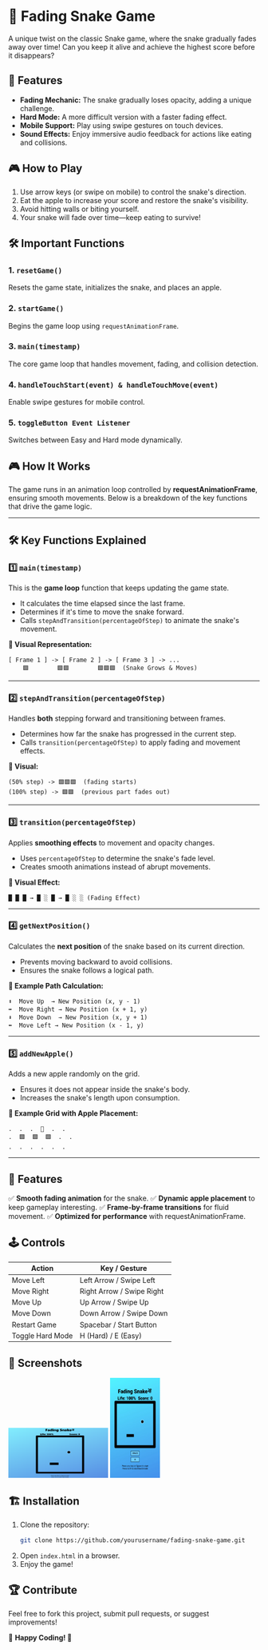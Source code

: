 # 🐍 Fading Snake Game

A unique twist on the classic Snake game, where the snake gradually fades away over time! Can you keep it alive and achieve the highest score before it disappears?

## 🚀 Features

- **Fading Mechanic:** The snake gradually loses opacity, adding a unique challenge.
- **Hard Mode:** A more difficult version with a faster fading effect.
- **Mobile Support:** Play using swipe gestures on touch devices.
- **Sound Effects:** Enjoy immersive audio feedback for actions like eating and collisions.

## 🎮 How to Play

1. Use arrow keys (or swipe on mobile) to control the snake's direction.
2. Eat the apple to increase your score and restore the snake's visibility.
3. Avoid hitting walls or biting yourself.
4. Your snake will fade over time—keep eating to survive!

## 🛠️ Important Functions

### 1. `resetGame()`

Resets the game state, initializes the snake, and places an apple.

### 2. `startGame()`

Begins the game loop using `requestAnimationFrame`.

### 3. `main(timestamp)`

The core game loop that handles movement, fading, and collision detection.

### 4. `handleTouchStart(event) & handleTouchMove(event)`

Enable swipe gestures for mobile control.

### 5. `toggleButton Event Listener`

Switches between Easy and Hard mode dynamically.

## 🎮 How It Works

The game runs in an animation loop controlled by **requestAnimationFrame**, ensuring smooth movements. Below is a breakdown of the key functions that drive the game logic.

---

## 🛠️ Key Functions Explained

### 1️⃣ `main(timestamp)`

This is the **game loop** function that keeps updating the game state.

- It calculates the time elapsed since the last frame.
- Determines if it's time to move the snake forward.
- Calls `stepAndTransition(percentageOfStep)` to animate the snake's movement.

**🔧 Visual Representation:**

```plaintext
[ Frame 1 ] -> [ Frame 2 ] -> [ Frame 3 ] -> ...
    🟩        🟩🟩        🟩🟩🟩  (Snake Grows & Moves)
```

---

### 2️⃣ `stepAndTransition(percentageOfStep)`

Handles **both** stepping forward and transitioning between frames.

- Determines how far the snake has progressed in the current step.
- Calls `transition(percentageOfStep)` to apply fading and movement effects.

**🎥 Visual:**

```plaintext
(50% step) -> 🟩🟩🟩  (fading starts)
(100% step) -> 🟩🟩  (previous part fades out)
```

---

### 3️⃣ `transition(percentageOfStep)`

Applies **smoothing effects** to movement and opacity changes.

- Uses `percentageOfStep` to determine the snake's fade level.
- Creates smooth animations instead of abrupt movements.

**🎨 Visual Effect:**

```plaintext
█ █ █ → █ ░ █ → █ ░ ░ (Fading Effect)
```

---

### 4️⃣ `getNextPosition()`

Calculates the **next position** of the snake based on its current direction.

- Prevents moving backward to avoid collisions.
- Ensures the snake follows a logical path.

**📍 Example Path Calculation:**

```plaintext
⬆️  Move Up  → New Position (x, y - 1)
➡️  Move Right → New Position (x + 1, y)
⬇️  Move Down  → New Position (x, y + 1)
⬅️  Move Left → New Position (x - 1, y)
```

---

### 5️⃣ `addNewApple()`

Adds a new apple randomly on the grid.

- Ensures it does not appear inside the snake's body.
- Increases the snake's length upon consumption.

**🍏 Example Grid with Apple Placement:**

```plaintext
.  .  .  🍏  .  .
.  🟩  🟩  🟩  .  .
.  .  .  .  .  .
```

---

## 🚀 Features

✅ **Smooth fading animation** for the snake.
✅ **Dynamic apple placement** to keep gameplay interesting.
✅ **Frame-by-frame transitions** for fluid movement.
✅ **Optimized for performance** with requestAnimationFrame.

## 🕹️ Controls

| Action           | Key / Gesture             |
| ---------------- | ------------------------- |
| Move Left        | Left Arrow / Swipe Left   |
| Move Right       | Right Arrow / Swipe Right |
| Move Up          | Up Arrow / Swipe Up       |
| Move Down        | Down Arrow / Swipe Down   |
| Restart Game     | Spacebar / Start Button   |
| Toggle Hard Mode | H (Hard) / E (Easy)       |

## 📸 Screenshots

<img src="./Assets/game pc.png" alt="Alt text" width="200" height="100">
<img src="./Assets/game mobile.jpg" alt="Alt text" width="100" height="200">

## 🏗️ Installation

1. Clone the repository:
   ```sh
   git clone https://github.com/yourusername/fading-snake-game.git
   ```
2. Open `index.html` in a browser.
3. Enjoy the game!

## 🏆 Contribute

Feel free to fork this project, submit pull requests, or suggest improvements!

📌 **Happy Coding! 🎉**
